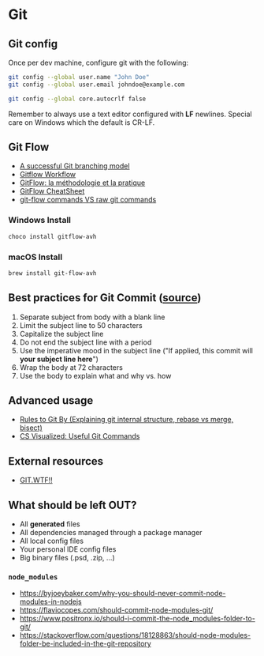 # Git

## Git config

Once per dev machine, configure git with the following:

```bash
git config --global user.name "John Doe"
git config --global user.email johndoe@example.com

git config --global core.autocrlf false
```

Remember to always use a text editor configured with **LF** newlines. Special care on Windows which the default is CR-LF.

## Git Flow

 * [A successful Git branching model](http://nvie.com/posts/a-successful-git-branching-model/)
 * [Gitflow Workflow](https://www.atlassian.com/git/tutorials/comparing-workflows/gitflow-workflow)
 * [GitFlow: la méthodologie et la pratique](https://blog.nathanaelcherrier.com/2016/07/11/gitflow-la-methodologie-et-la-pratique/)
 * [GitFlow CheatSheet](https://danielkummer.github.io/git-flow-cheatsheet/)
 * [git-flow commands VS raw git commands](https://gist.github.com/JamesMGreene/cdd0ac49f90c987e45ac)

### Windows Install

```bash
choco install gitflow-avh
```

### macOS Install

```bash
brew install git-flow-avh
```


## Best practices for Git Commit ([source](https://chris.beams.io/posts/git-commit/))
 1. Separate subject from body with a blank line
 2. Limit the subject line to 50 characters
 3. Capitalize the subject line
 4. Do not end the subject line with a period
 5. Use the imperative mood in the subject line ("If applied, this commit will __your subject line here__")
 6. Wrap the body at 72 characters
 7. Use the body to explain what and why vs. how

## Advanced usage

 * [Rules to Git By (Explaining git internal structure, rebase vs merge, bisect)](https://www.youtube.com/watch?v=yI0BtEzdGtw)
 * [CS Visualized: Useful Git Commands](https://dev.to/lydiahallie/cs-visualized-useful-git-commands-37p1)

## External resources

 * [GIT.WTF!!](https://git.wtf)
 
## What should be left OUT?

 - All **generated** files
 - All dependencies managed through a package manager
 - All local config files
 - Your personal IDE config files
 - Big binary files (.psd, .zip, ...)

### `node_modules`

- https://byjoeybaker.com/why-you-should-never-commit-node-modules-in-nodejs
- https://flaviocopes.com/should-commit-node-modules-git/
- https://www.positronx.io/should-i-commit-the-node_modules-folder-to-git/
- https://stackoverflow.com/questions/18128863/should-node-modules-folder-be-included-in-the-git-repository


